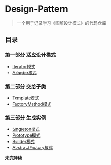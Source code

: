 # Design-Pattern
> 一个用于记录学习《图解设计模式》的代码仓库


## 目录
### 第一部分 适应设计模式
- [Iterator模式](src/Iterator/README.md)
- [Adapter模式](src/Adapter/README.md)
### 第二部分 交给子类
- [Template模式](src/TemplateMethod/README.md)
- [FactoryMethod模式](src/FactoryMethod/README.md)
### 第三部分 生成实例
- [Singleton模式](src/Singleton/README.md)
- [Prototype模式](src/Prototype/README.md)
- [Builder模式](src/Builder/README.md)
- [AbstractFactory模式](src/AbstractFactory/README.md)

**未完待续**